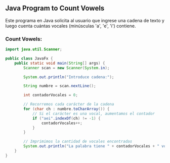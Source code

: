 ## Java Program to Count Vowels

Este programa en Java solicita al usuario que ingrese una cadena de texto y luego cuenta cuántas vocales (minúsculas 'a', 'e', 'i') contiene.

### Count Vowels:

```java
import java.util.Scanner;

public class JavaFx {
    public static void main(String[] args) {
        Scanner scan = new Scanner(System.in);

        System.out.println("Introduce cadena:");

        String numbre = scan.nextLine();

        int contadorVocales = 0;

        // Recorremos cada carácter de la cadena
        for (char ch : numbre.toCharArray()) {
            // Si el carácter es una vocal, aumentamos el contador
            if ("aei".indexOf(ch) != -1) {
                contadorVocales++;
            }
        }

        // Imprimimos la cantidad de vocales encontradas
        System.out.println("La palabra tiene " + contadorVocales + " vocales.");
    }
}
